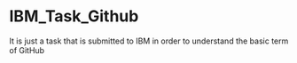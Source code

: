 # IBM_Task_Github
It is just a task that is submitted to IBM in order to understand the basic term of GitHub
